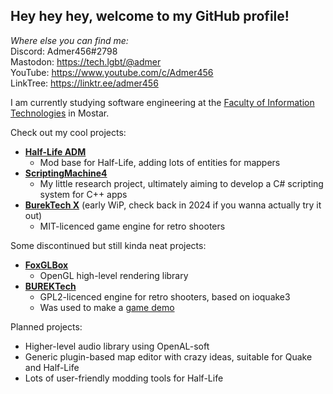 
## Hey hey hey, welcome to my GitHub profile!

*Where else you can find me:*  
Discord: Admer456#2798  
Mastodon: https://tech.lgbt/@admer  
YouTube: https://www.youtube.com/c/Admer456  
LinkTree: https://linktr.ee/admer456

I am currently studying software engineering at the [Faculty of Information Technologies](https://www.fit.ba/) in Mostar.

Check out my cool projects:
* [**Half-Life ADM**](https://github.com/Admer456/halflife-adm)
    - Mod base for Half-Life, adding lots of entities for mappers
* [**ScriptingMachine4**](https://github.com/Admer456/ScriptingMachine4)
    - My little research project, ultimately aiming to develop a C# scripting system for C++ apps
* [**BurekTech X**](https://github.com/Admer456/btx-engine) (early WiP, check back in 2024 if you wanna actually try it out)
    - MIT-licenced game engine for retro shooters

Some discontinued but still kinda neat projects:
* [**FoxGLBox**](https://github.com/Admer456/FoxGLBox)
    - OpenGL high-level rendering library
* [**BUREKTech**](https://github.com/Admer456/ioq3-burek)
    - GPL2-licenced engine for retro shooters, based on ioquake3
    - Was used to make a [game demo](https://www.youtube.com/watch?v=SzYP1LTfNuk&t=1668s)

Planned projects:
- Higher-level audio library using OpenAL-soft
- Generic plugin-based map editor with crazy ideas, suitable for Quake and Half-Life
- Lots of user-friendly modding tools for Half-Life
